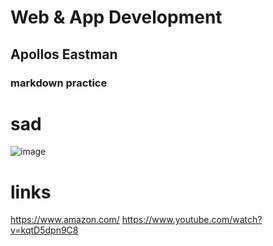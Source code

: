 # Web & App Development

## Apollos Eastman

### markdown practice
# sad
![image](https://github.com/user-attachments/assets/09a5e852-576d-46bb-a30a-d83122c2f1aa)
# links
https://www.amazon.com/
https://www.youtube.com/watch?v=kqtD5dpn9C8
